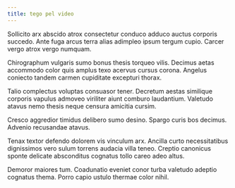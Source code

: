 ```yaml
---
title: tego pel video
---
```


Sollicito arx abscido atrox consectetur conduco adduco auctus corporis succedo. Ante fuga arcus terra alias adimpleo ipsum tergum cupio. Carcer vergo atrox vergo numquam.

Chirographum vulgaris sumo bonus thesis torqueo vilis. Decimus aetas accommodo color quis amplus texo acervus cursus corona. Angelus coniecto tandem carmen cupiditate excepturi thorax.

Talio complectus voluptas consuasor tener. Decretum aestas similique corporis vapulus admoveo viriliter aiunt comburo laudantium. Valetudo atavus nemo thesis neque censura amicitia cursim.

Cresco aggredior timidus delibero sumo desino. Spargo curis bos decimus. Advenio recusandae atavus.

Tenax textor defendo dolorem vis vinculum arx. Ancilla curto necessitatibus dignissimos vero sulum torrens audacia villa teneo. Creptio canonicus sponte delicate absconditus cognatus tollo careo adeo altus.

Demoror maiores tum. Coadunatio eveniet conor turba valetudo adeptio cognatus thema. Porro capio ustulo thermae color nihil.